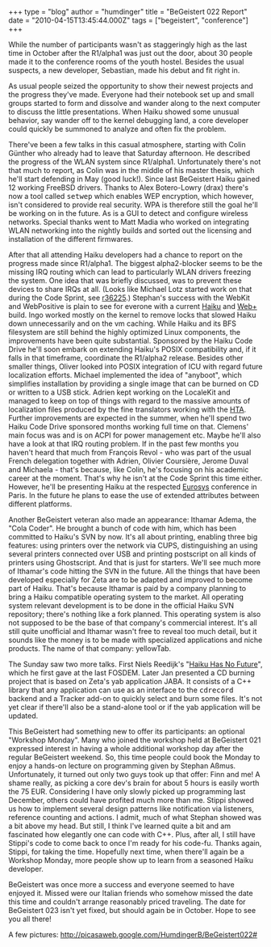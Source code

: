 +++
type = "blog"
author = "humdinger"
title = "BeGeistert 022 Report"
date = "2010-04-15T13:45:44.000Z"
tags = ["begeistert", "conference"]
+++

<!--break-->
While the number of participants wasn't as staggeringly high as the last time in October after the R1/alpha1 was just out the door, about 30 people made it to the conference rooms of the youth hostel. Besides the usual suspects, a new developer, Sebastian, made his debut and fit right in.

As usual people seized the opportunity to show their newest projects and the progress they've made. Everyone had their notebook set up and small groups started to form and dissolve and wander along to the next computer to discuss the little presentations. When  Haiku showed some unusual behavior, say wander off to the kernel debugging land, a core developer could quickly be summoned to analyze and often fix the problem.

There've been a few talks in this casual atmosphere, starting with Colin Günther who already had to leave that Saturday afternoon. He described the progress of the WLAN system since R1/alpha1. Unfortunately there's not that much to report, as Colin was in the middle of his master thesis, which he'll start defending in May (good luck!). Since last BeGeistert Haiku gained 12 working FreeBSD drivers. Thanks to Alex Botero-Lowry (drax) there's now a tool called <tt>setwep</tt> which enables WEP encryption, which however, isn't considered to provide real security. WPA is therefore still the goal he'll be working on in the future. As is a GUI to detect and configure wireless networks. Special thanks went to Matt Madia who worked on integrating WLAN networking into the nightly builds and sorted out the licensing and installation of the different firmwares.

After that all attending Haiku developers had a chance to report on the progress made since R1/alpha1.
The biggest alpha2-blocker seems to be the missing IRQ routing which can lead to particularly WLAN drivers freezing the system. One idea that was briefly discussed, was to prevent these devices to share IRQs at all. (Looks like Michael Lotz started work on that during the Code Sprint, see <a href="http://dev.haiku-os.org/changeset/36225">r36225</a>.)
Stephan's success with the WebKit and WebPositive is plain to see for everone with a current <a href="http://haiku-files.org/">Haiku</a> and <a href="http://mmlr.dyndns.org/chrome/site/nightlies/index.html">Web+</a> build.
Ingo worked mostly on the kernel to remove locks that slowed Haiku down unnecessarily and on the vm caching. While Haiku and its BFS filesystem are still behind the highly optimized Linux components, the improvements have been quite substantial. Sponsored by the Haiku Code Drive he'll soon embark on extending Haiku's POSIX compatibility and, if it falls in that timeframe, coordinate the R1/alpha2 release.
Besides other smaller things, Oliver looked into POSIX integration of ICU with regard future localization efforts.
Michael implemented the idea of "anyboot", which simplifies installation by providing a single image that can be burned on CD or written to a USB stick.
Adrien kept working on the LocaleKit and managed to keep on top of things with regard to the massive amounts of localization files produced by the fine translators working with the <a href="http://hta.haikuzone.net/">HTA</a>. Further improvements are expected in the summer, when he'll spend two Haiku Code Drive sponsored months working full time on that.
Clemens' main focus was and is on ACPI for power management etc. Maybe he'll also have a look at that IRQ routing problem.
If in the past few months you haven't heard that much from François Revol - who was part of the usual French delegation together with Adrien, Olivier Coursière, Jerome Duval and Michaela - that's because, like Colin, he's focusing on his academic career at the moment. That's why he isn't at the Code Sprint this time either. However, he'll be presenting Haiku at the respected <a href="http://www.eurosys.org/">Eurosys</a> conference in Paris. In the future he plans to ease the use of extended attributes between different platforms.

Another BeGeistert veteran also made an appearance: Ithamar Adema, the "Cola Coder". He brought a bunch of code with him, which has been committed to Haiku's SVN by now. It's all about printing, enabling three big features: using printers over the network via CUPS, distinguishing an using several printers connected over USB and printing postscript on all kinds of printers using Ghostscript.
And that is just for starters. We'll see much more of Ithamar's code hitting the SVN in the future. All the things that have been developed especially for Zeta are to be adapted and improved to become part of Haiku.
That's because Ithamar is paid by a company planning to bring a Haiku compatible operating system to the market. All operating system relevant development is to be done in the official Haiku SVN repository; there's nothing like a fork planned. This operating system is also not supposed to be the base of that company's commercial interest. It's all still quite unofficial and Ithamar wasn't free to reveal too much detail, but it sounds like the money is to be made with specialized applications and niche products. The name of that company: yellowTab.

The Sunday saw two more talks. First Niels Reedijk's "<a href="/blog/nielx/2010-04-11_haiku_has_no_future">Haiku Has No Future</a>", which he first gave at the last FOSDEM.
Later Jan presented a CD burning project that is based on Zeta's yab application JABA. It consists of a C++ library that any application can use as an interface to the <tt>cdrecord</tt> backend and a Tracker add-on to quickly select and burn some files. It's not yet clear if there'll also be a stand-alone tool or if the yab application will be updated.

This BeGeistert had something new to offer its participants: an optional "Workshop Monday". Many who joined the workshop held at BeGeistert 021 expressed interest in having a whole additional workshop day after the regular BeGeistert weekend. So, this time people could book the Monday to enjoy a hands-on lecture on programming given by Stephan Aßmus. Unfortunately, it turned out only two guys took up that offer: Finn and me!
A shame really, as picking a core dev's brain for about 5 hours is easily worth the 75 EUR. Considering I have only slowly picked up programming last December, others could have profited much more than me. Stippi showed us how to implement several design patterns like notification via listeners, reference counting and actions. I admit, much of what Stephan showed was a bit above my head. But still, I think I've learned quite a bit and am fascinated how elegantly one can code with C++. Plus, after all, I still have Stippi's code to come back to once I'm ready for his code-fu.
Thanks again, Stippi, for taking the time. Hopefully next time, when there'll again be a Workshop Monday, more people show up to learn from a seasoned Haiku developer.

BeGeistert was once more a success and everyone seemed to have enjoyed it. Missed were our Italian friends who somehow missed the date this time and couldn't arrange reasonably priced traveling. The date for BeGeistert 023 isn't yet fixed, but should again be in October. Hope to see you all there!

A few pictures:
http://picasaweb.google.com/HumdingerB/BeGeistert022#